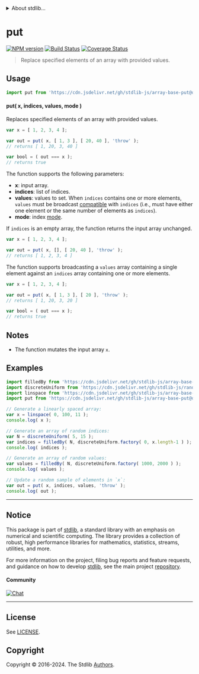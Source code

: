<!--

@license Apache-2.0

Copyright (c) 2024 The Stdlib Authors.

Licensed under the Apache License, Version 2.0 (the "License");
you may not use this file except in compliance with the License.
You may obtain a copy of the License at

   http://www.apache.org/licenses/LICENSE-2.0

Unless required by applicable law or agreed to in writing, software
distributed under the License is distributed on an "AS IS" BASIS,
WITHOUT WARRANTIES OR CONDITIONS OF ANY KIND, either express or implied.
See the License for the specific language governing permissions and
limitations under the License.

-->


<details>
  <summary>
    About stdlib...
  </summary>
  <p>We believe in a future in which the web is a preferred environment for numerical computation. To help realize this future, we've built stdlib. stdlib is a standard library, with an emphasis on numerical and scientific computation, written in JavaScript (and C) for execution in browsers and in Node.js.</p>
  <p>The library is fully decomposable, being architected in such a way that you can swap out and mix and match APIs and functionality to cater to your exact preferences and use cases.</p>
  <p>When you use stdlib, you can be absolutely certain that you are using the most thorough, rigorous, well-written, studied, documented, tested, measured, and high-quality code out there.</p>
  <p>To join us in bringing numerical computing to the web, get started by checking us out on <a href="https://github.com/stdlib-js/stdlib">GitHub</a>, and please consider <a href="https://opencollective.com/stdlib">financially supporting stdlib</a>. We greatly appreciate your continued support!</p>
</details>

# put

[![NPM version][npm-image]][npm-url] [![Build Status][test-image]][test-url] [![Coverage Status][coverage-image]][coverage-url] <!-- [![dependencies][dependencies-image]][dependencies-url] -->

> Replace specified elements of an array with provided values.



<section class="usage">

## Usage

```javascript
import put from 'https://cdn.jsdelivr.net/gh/stdlib-js/array-base-put@deno/mod.js';
```

#### put( x, indices, values, mode )

Replaces specified elements of an array with provided values.

```javascript
var x = [ 1, 2, 3, 4 ];

var out = put( x, [ 1, 3 ], [ 20, 40 ], 'throw' );
// returns [ 1, 20, 3, 40 ]

var bool = ( out === x );
// returns true
```

The function supports the following parameters:

-   **x**: input array.
-   **indices**: list of indices.
-   **values**: values to set. When `indices` contains one or more elements, `values` must be broadcast [compatible][@stdlib/ndarray/base/broadcast-shapes] with `indices` (i.e., must have either one element or the same number of elements as `indices`).
-   **mode**: index [mode][@stdlib/ndarray/base/ind].

If `indices` is an empty array, the function returns the input array unchanged.

```javascript
var x = [ 1, 2, 3, 4 ];

var out = put( x, [], [ 20, 40 ], 'throw' );
// returns [ 1, 2, 3, 4 ]
```

The function supports broadcasting a `values` array containing a single element against an `indices` array containing one or more elements.

```javascript
var x = [ 1, 2, 3, 4 ];

var out = put( x, [ 1, 3 ], [ 20 ], 'throw' );
// returns [ 1, 20, 3, 20 ]

var bool = ( out === x );
// returns true
```

</section>

<!-- /.usage -->

<section class="notes">

## Notes

-   The function mutates the input array `x`.

</section>

<!-- /.notes -->

<section class="examples">

## Examples

<!-- eslint no-undef: "error" -->

```javascript
import filledBy from 'https://cdn.jsdelivr.net/gh/stdlib-js/array-base-filled-by@deno/mod.js';
import discreteUniform from 'https://cdn.jsdelivr.net/gh/stdlib-js/random-base-discrete-uniform@deno/mod.js';
import linspace from 'https://cdn.jsdelivr.net/gh/stdlib-js/array-base-linspace@deno/mod.js';
import put from 'https://cdn.jsdelivr.net/gh/stdlib-js/array-base-put@deno/mod.js';

// Generate a linearly spaced array:
var x = linspace( 0, 100, 11 );
console.log( x );

// Generate an array of random indices:
var N = discreteUniform( 5, 15 );
var indices = filledBy( N, discreteUniform.factory( 0, x.length-1 ) );
console.log( indices );

// Generate an array of random values:
var values = filledBy( N, discreteUniform.factory( 1000, 2000 ) );
console.log( values );

// Update a random sample of elements in `x`:
var out = put( x, indices, values, 'throw' );
console.log( out );
```

</section>

<!-- /.examples -->

<!-- Section for related `stdlib` packages. Do not manually edit this section, as it is automatically populated. -->

<section class="related">

</section>

<!-- /.related -->

<!-- Section for all links. Make sure to keep an empty line after the `section` element and another before the `/section` close. -->


<section class="main-repo" >

* * *

## Notice

This package is part of [stdlib][stdlib], a standard library with an emphasis on numerical and scientific computing. The library provides a collection of robust, high performance libraries for mathematics, statistics, streams, utilities, and more.

For more information on the project, filing bug reports and feature requests, and guidance on how to develop [stdlib][stdlib], see the main project [repository][stdlib].

#### Community

[![Chat][chat-image]][chat-url]

---

## License

See [LICENSE][stdlib-license].


## Copyright

Copyright &copy; 2016-2024. The Stdlib [Authors][stdlib-authors].

</section>

<!-- /.stdlib -->

<!-- Section for all links. Make sure to keep an empty line after the `section` element and another before the `/section` close. -->

<section class="links">

[npm-image]: http://img.shields.io/npm/v/@stdlib/array-base-put.svg
[npm-url]: https://npmjs.org/package/@stdlib/array-base-put

[test-image]: https://github.com/stdlib-js/array-base-put/actions/workflows/test.yml/badge.svg?branch=main
[test-url]: https://github.com/stdlib-js/array-base-put/actions/workflows/test.yml?query=branch:main

[coverage-image]: https://img.shields.io/codecov/c/github/stdlib-js/array-base-put/main.svg
[coverage-url]: https://codecov.io/github/stdlib-js/array-base-put?branch=main

<!--

[dependencies-image]: https://img.shields.io/david/stdlib-js/array-base-put.svg
[dependencies-url]: https://david-dm.org/stdlib-js/array-base-put/main

-->

[chat-image]: https://img.shields.io/gitter/room/stdlib-js/stdlib.svg
[chat-url]: https://app.gitter.im/#/room/#stdlib-js_stdlib:gitter.im

[stdlib]: https://github.com/stdlib-js/stdlib

[stdlib-authors]: https://github.com/stdlib-js/stdlib/graphs/contributors

[umd]: https://github.com/umdjs/umd
[es-module]: https://developer.mozilla.org/en-US/docs/Web/JavaScript/Guide/Modules

[deno-url]: https://github.com/stdlib-js/array-base-put/tree/deno
[deno-readme]: https://github.com/stdlib-js/array-base-put/blob/deno/README.md
[umd-url]: https://github.com/stdlib-js/array-base-put/tree/umd
[umd-readme]: https://github.com/stdlib-js/array-base-put/blob/umd/README.md
[esm-url]: https://github.com/stdlib-js/array-base-put/tree/esm
[esm-readme]: https://github.com/stdlib-js/array-base-put/blob/esm/README.md
[branches-url]: https://github.com/stdlib-js/array-base-put/blob/main/branches.md

[stdlib-license]: https://raw.githubusercontent.com/stdlib-js/array-base-put/main/LICENSE

[@stdlib/ndarray/base/ind]: https://github.com/stdlib-js/ndarray-base-ind/tree/deno

[@stdlib/ndarray/base/broadcast-shapes]: https://github.com/stdlib-js/ndarray-base-broadcast-shapes/tree/deno

</section>

<!-- /.links -->
